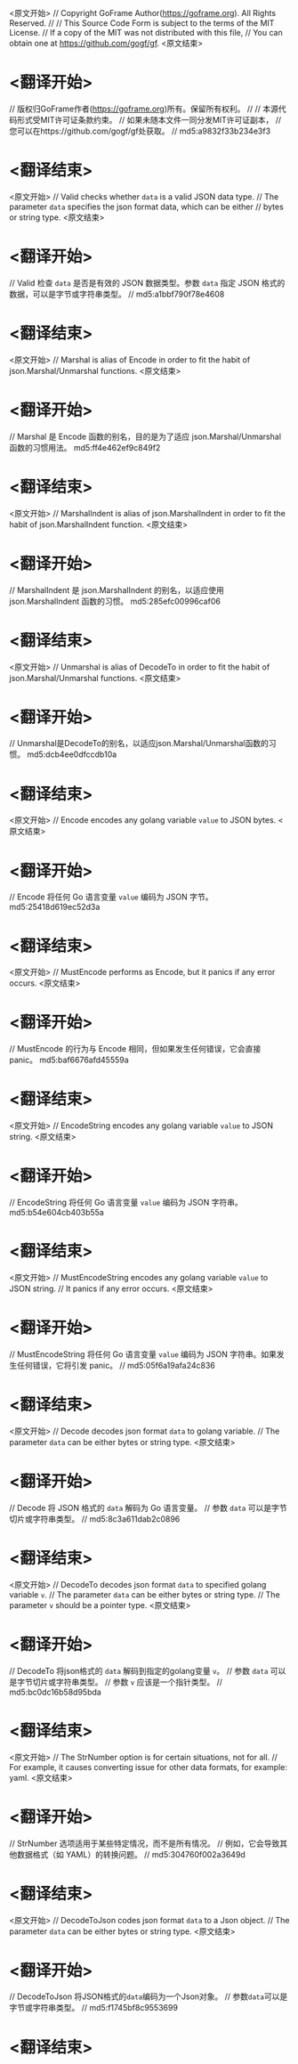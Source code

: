 
<原文开始>
// Copyright GoFrame Author(https://goframe.org). All Rights Reserved.
//
// This Source Code Form is subject to the terms of the MIT License.
// If a copy of the MIT was not distributed with this file,
// You can obtain one at https://github.com/gogf/gf.
<原文结束>

# <翻译开始>
// 版权归GoFrame作者(https://goframe.org)所有。保留所有权利。
//
// 本源代码形式受MIT许可证条款约束。
// 如果未随本文件一同分发MIT许可证副本，
// 您可以在https://github.com/gogf/gf处获取。
// md5:a9832f33b234e3f3
# <翻译结束>


<原文开始>
// Valid checks whether `data` is a valid JSON data type.
// The parameter `data` specifies the json format data, which can be either
// bytes or string type.
<原文结束>

# <翻译开始>
// Valid 检查 `data` 是否是有效的 JSON 数据类型。参数 `data` 指定 JSON 格式的数据，可以是字节或字符串类型。
// md5:a1bbf790f78e4608
# <翻译结束>


<原文开始>
// Marshal is alias of Encode in order to fit the habit of json.Marshal/Unmarshal functions.
<原文结束>

# <翻译开始>
// Marshal 是 Encode 函数的别名，目的是为了适应 json.Marshal/Unmarshal 函数的习惯用法。 md5:ff4e462ef9c849f2
# <翻译结束>


<原文开始>
// MarshalIndent is alias of json.MarshalIndent in order to fit the habit of json.MarshalIndent function.
<原文结束>

# <翻译开始>
// MarshalIndent 是 json.MarshalIndent 的别名，以适应使用 json.MarshalIndent 函数的习惯。 md5:285efc00996caf06
# <翻译结束>


<原文开始>
// Unmarshal is alias of DecodeTo in order to fit the habit of json.Marshal/Unmarshal functions.
<原文结束>

# <翻译开始>
// Unmarshal是DecodeTo的别名，以适应json.Marshal/Unmarshal函数的习惯。 md5:dcb4ee0dfccdb10a
# <翻译结束>


<原文开始>
// Encode encodes any golang variable `value` to JSON bytes.
<原文结束>

# <翻译开始>
// Encode 将任何 Go 语言变量 `value` 编码为 JSON 字节。 md5:25418d619ec52d3a
# <翻译结束>


<原文开始>
// MustEncode performs as Encode, but it panics if any error occurs.
<原文结束>

# <翻译开始>
// MustEncode 的行为与 Encode 相同，但如果发生任何错误，它会直接 panic。 md5:baf6676afd45559a
# <翻译结束>


<原文开始>
// EncodeString encodes any golang variable `value` to JSON string.
<原文结束>

# <翻译开始>
// EncodeString 将任何 Go 语言变量 `value` 编码为 JSON 字符串。 md5:b54e604cb403b55a
# <翻译结束>


<原文开始>
// MustEncodeString encodes any golang variable `value` to JSON string.
// It panics if any error occurs.
<原文结束>

# <翻译开始>
// MustEncodeString 将任何 Go 语言变量 `value` 编码为 JSON 字符串。如果发生任何错误，它将引发 panic。
// md5:05f6a19afa24c836
# <翻译结束>


<原文开始>
// Decode decodes json format `data` to golang variable.
// The parameter `data` can be either bytes or string type.
<原文结束>

# <翻译开始>
// Decode 将 JSON 格式的 `data` 解码为 Go 语言变量。
// 参数 `data` 可以是字节切片或字符串类型。
// md5:8c3a611dab2c0896
# <翻译结束>


<原文开始>
// DecodeTo decodes json format `data` to specified golang variable `v`.
// The parameter `data` can be either bytes or string type.
// The parameter `v` should be a pointer type.
<原文结束>

# <翻译开始>
// DecodeTo 将json格式的 `data` 解码到指定的golang变量 `v`。
// 参数 `data` 可以是字节切片或字符串类型。
// 参数 `v` 应该是一个指针类型。
// md5:bc0dc16b58d95bda
# <翻译结束>


<原文开始>
		// The StrNumber option is for certain situations, not for all.
		// For example, it causes converting issue for other data formats, for example: yaml.
<原文结束>

# <翻译开始>
// StrNumber 选项适用于某些特定情况，而不是所有情况。
// 例如，它会导致其他数据格式（如 YAML）的转换问题。
// md5:304760f002a3649d
# <翻译结束>


<原文开始>
// DecodeToJson codes json format `data` to a Json object.
// The parameter `data` can be either bytes or string type.
<原文结束>

# <翻译开始>
// DecodeToJson 将JSON格式的`data`编码为一个Json对象。
// 参数`data`可以是字节或字符串类型。
// md5:f1745bf8c9553699
# <翻译结束>

